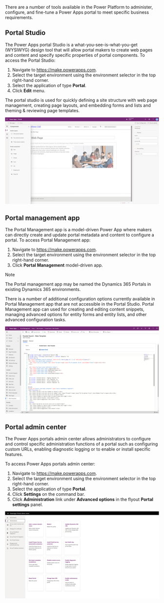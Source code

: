 There are a number of tools available in the Power Platform to administer, configure, and fine-tune a Power Apps portal to meet specific business requirements.

## Portal Studio

The Power Apps portal Studio is a what-you-see-is-what-you-get (WYSIWYG) design tool that will allow portal makers to create web pages and content and specify specific properties of portal components.  To access the Portal Studio:

1. Navigate to https://make.powerapps.com.
2. Select the target environment using the environment selector in the top right-hand corner.
3. Select the application of type **Portal**.
4. Click **Edit** menu.

The portal studio is used for quickly defining a site structure with web page management, creating page layouts, and embedding forms and lists and theming & reviewing page templates.

![Portal Studio](../media/1-5-portal-studio.png)

## Portal management app

The Portal Management app is a model-driven Power App where makers can directly create and update portal metadata and content to configure a portal.  To access Portal Management app:

1. Navigate to https://make.powerapps.com.
2. Select the target environment using the environment selector in the top right-hand corner.
3. Click **Portal Management** model-driven app.

> [!NOTE]
> The Portal management app may be named the Dynamics 365 Portals in existing Dynamics 365 environments.

There is a number of additional configuration options currently available in Portal Management app that are not accessible in the Portal Studio.  Portal Management app can used for creating and editing content snippets, managing advanced options for entity forms and entity lists, and other advanced configuration tasks.

![Portal Management App](../media/1-5-portal-management-app.png)

## Portal admin center

The Power Apps portals admin center allows administrators to configure and control specific administration functions of a portal such as configuring custom URLs, enabling diagnostic logging or to enable or install specific features.  

To access Power Apps portals admin center:

1. Navigate to https://make.powerapps.com.
2. Select the target environment using the environment selector in the top right-hand corner.
3. Select the application of type **Portal**.
4. Click **Settings** on the command bar.
5. Click **Administration** link under **Advanced options** in the flyout **Portal settings** panel.

![Portal Admin Center](../media/1-5-portal-admin.png)
